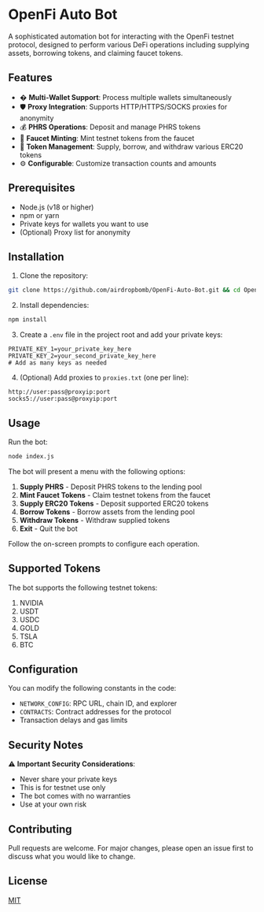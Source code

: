 # OpenFi Auto Bot

A sophisticated automation bot for interacting with the OpenFi testnet protocol, designed to perform various DeFi operations including supplying assets, borrowing tokens, and claiming faucet tokens.

## Features

- � **Multi-Wallet Support**: Process multiple wallets simultaneously
- 🛡 **Proxy Integration**: Supports HTTP/HTTPS/SOCKS proxies for anonymity
- 💰 **PHRS Operations**: Deposit and manage PHRS tokens
- 🚰 **Faucet Minting**: Mint testnet tokens from the faucet
- 🔄 **Token Management**: Supply, borrow, and withdraw various ERC20 tokens
- ⚙️ **Configurable**: Customize transaction counts and amounts

## Prerequisites

- Node.js (v18 or higher)
- npm or yarn
- Private keys for wallets you want to use
- (Optional) Proxy list for anonymity

## Installation

1. Clone the repository:
```bash
git clone https://github.com/airdropbomb/OpenFi-Auto-Bot.git && cd OpenFi-Auto-Bot 
```

2. Install dependencies:
```bash
npm install
```

3. Create a `.env` file in the project root and add your private keys:
```env
PRIVATE_KEY_1=your_private_key_here
PRIVATE_KEY_2=your_second_private_key_here
# Add as many keys as needed
```

4. (Optional) Add proxies to `proxies.txt` (one per line):
```text
http://user:pass@proxyip:port
socks5://user:pass@proxyip:port
```

## Usage

Run the bot:
```bash
node index.js
```

The bot will present a menu with the following options:

1. **Supply PHRS** - Deposit PHRS tokens to the lending pool
2. **Mint Faucet Tokens** - Claim testnet tokens from the faucet
3. **Supply ERC20 Tokens** - Deposit supported ERC20 tokens
4. **Borrow Tokens** - Borrow assets from the lending pool
5. **Withdraw Tokens** - Withdraw supplied tokens
6. **Exit** - Quit the bot

Follow the on-screen prompts to configure each operation.

## Supported Tokens

The bot supports the following testnet tokens:

1. NVIDIA
2. USDT
3. USDC
4. GOLD
5. TSLA
6. BTC

## Configuration

You can modify the following constants in the code:

- `NETWORK_CONFIG`: RPC URL, chain ID, and explorer
- `CONTRACTS`: Contract addresses for the protocol
- Transaction delays and gas limits

## Security Notes

⚠️ **Important Security Considerations**:
- Never share your private keys
- This is for testnet use only
- The bot comes with no warranties
- Use at your own risk

## Contributing

Pull requests are welcome. For major changes, please open an issue first to discuss what you would like to change.

## License

[MIT](https://choosealicense.com/licenses/mit/)

